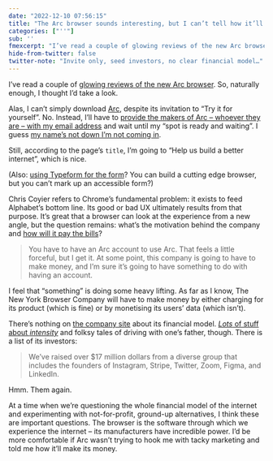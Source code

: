 ```yaml
---
date: "2022-12-10 07:56:15"
title: "The Arc browser sounds interesting, but I can’t tell how it’ll make its money"
categories: ["''"]
sub: ''
fmexcerpt: "I’ve read a couple of glowing reviews of the new Arc browser, so I thought I’d take a look. Aside from the tacky “invite only” marketing, I can’t tell how it plans to make any money."
hide-from-twitter: false
twitter-note: "Invite only, seed investors, no clear financial model…"
---
```


I’ve read a couple of [glowing reviews of the new Arc browser](https://chriscoyier.net/2022/12/08/whats-good-about-the-arc-browser/). So, naturally enough, I thought I’d take a look.

Alas, I can’t simply download [Arc](https://arc.net/), despite its invitation to “Try it for yourself”. No. Instead, I’ll have to [provide the makers of Arc – whoever they are – with my email address](https://browserco.typeform.com/to/l9lYbJtU) and wait until my “spot is ready and waiting”. I guess [my name’s not down I’m not coming in](https://www.youtube.com/watch?v=tguP14GMrCA).

Still, according to the page’s `title`, I’m going to “Help us build a better internet”, which is nice.

(Also: [using Typeform for the form](https://a11y.reviews/#typeform)? You can build a cutting edge browser, but you can’t mark up an accessible form?)

Chris Coyier refers to Chrome’s fundamental problem: it exists to feed Alphabet’s bottom line. Its good or bad UX ultimately results from that purpose. It’s great that a browser can look at the experience from a new angle, but the question remains: what’s the motivation behind the company and [how will it pay the bills](https://chriscoyier.net/2022/12/08/whats-good-about-the-arc-browser/)?

> You have to have an Arc account to use Arc. That feels a little forceful, but I get it. At some point, this company is going to have to make money, and I’m sure it’s going to have something to do with having an account.

I feel that “something” is doing some heavy lifting. As far as I know, The New York Browser Company will have to make money by either charging for its product (which is fine) or by monetising its users’ data (which isn’t).

There’s nothing on [the company site](https://thebrowser.company/) about its financial model. [_Lots_ of stuff about _intensity_](https://thebrowser.company/values/) and folksy tales of driving with one’s father, though. There is a list of its investors:

> We’ve raised over $17 million dollars from a diverse group that includes the founders of Instagram, Stripe, Twitter, Zoom, Figma, and LinkedIn.

Hmm. Them again.

At a time when we’re questioning the whole financial model of the internet and experimenting with not-for-profit, ground-up alternatives, I think these are important questions. The browser is the software through which we experience the internet – its manufacturers have incredible power. I’d be more comfortable if Arc wasn’t trying to hook me with tacky marketing and told me how it’ll make its money.
